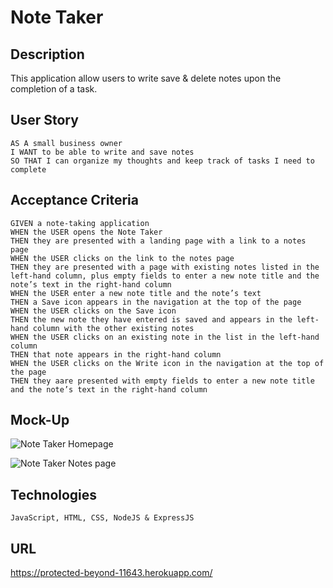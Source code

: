 # Note Taker

## Description
This application allow users to write save & delete notes upon the completion of a task.

## User Story

```
AS A small business owner
I WANT to be able to write and save notes
SO THAT I can organize my thoughts and keep track of tasks I need to complete
```

## Acceptance Criteria

```
GIVEN a note-taking application
WHEN the USER opens the Note Taker
THEN they are presented with a landing page with a link to a notes page
WHEN the USER clicks on the link to the notes page
THEN they are presented with a page with existing notes listed in the left-hand column, plus empty fields to enter a new note title and the note’s text in the right-hand column
WHEN the USER enter a new note title and the note’s text
THEN a Save icon appears in the navigation at the top of the page
WHEN the USER clicks on the Save icon
THEN the new note they have entered is saved and appears in the left-hand column with the other existing notes
WHEN the USER clicks on an existing note in the list in the left-hand column
THEN that note appears in the right-hand column
WHEN the USER clicks on the Write icon in the navigation at the top of the page
THEN they aare presented with empty fields to enter a new note title and the note’s text in the right-hand column
```

## Mock-Up
![Note Taker Homepage](https://github.com/HerbSneed/Note_Taker/assets/105166208/3c0de421-463d-40fe-a9df-b5d12496560e)

![Note Taker Notes page](https://github.com/HerbSneed/Note_Taker/assets/105166208/17f7ee03-2554-4ec3-b4a4-6c72d804da22)

## Technologies

```
JavaScript, HTML, CSS, NodeJS & ExpressJS
```

## URL
https://protected-beyond-11643.herokuapp.com/
